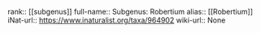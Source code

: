 

rank:: [[subgenus]]
full-name:: Subgenus: Robertium
alias:: [[Robertium]]
iNat-url:: https://www.inaturalist.org/taxa/964902
wiki-url:: None
